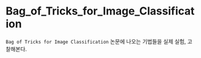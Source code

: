 # Bag_of_Tricks_for_Image_Classification
``Bag of Tricks for Image Classification`` 논문에 나오는 기법들을 실제 실험, 고찰해본다.
